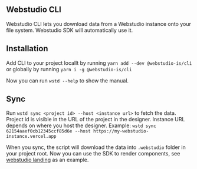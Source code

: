 ## Webstudio CLI

Webstudio CLI lets you download data from a Webstudio instance onto your file system. Webstudio SDK will automatically use it.

## Installation

Add CLI to your project locallt by running `yarn add --dev @webstudio-is/cli` or globally by running `yarn i -g @webstudio-is/cli`

Now you can run `wstd --help` to show the manual.

## Sync

Run `wstd sync <project id> --host <instance url>` to fetch the data. Project id is visible in the URL of the project in the designer. Instance URL depends on where you host the designer. Example: `wstd sync 62154aaef0cb12345ccf85d6e --host https://my-webstudio-instance.vercel.app`

When you sync, the script will download the data into `.webstudio` folder in your project root. Now you can use the SDK to render components, see [webstudio landing](https://github.com/webstudio-is/webstudio-landing) as an example.
